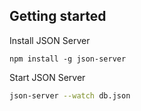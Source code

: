 ## Getting started

Install JSON Server 

```
npm install -g json-server
```

Start JSON Server

```bash
json-server --watch db.json
```